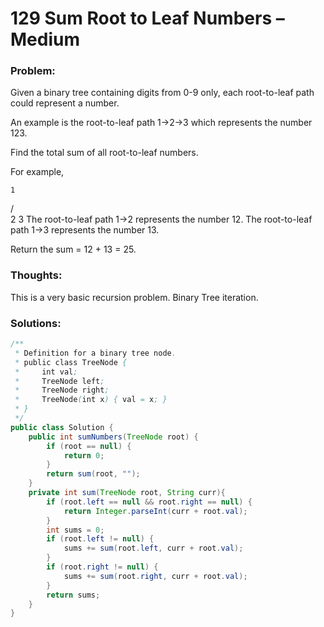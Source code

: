 # 129 Sum Root to Leaf Numbers – Medium


### Problem:



Given a binary tree containing digits from 0-9 only, each root-to-leaf path could represent a number.

An example is the root-to-leaf path 1->2->3 which represents the number 123.

Find the total sum of all root-to-leaf numbers.

For example,

    1
   / \
  2   3
The root-to-leaf path 1->2 represents the number 12.
The root-to-leaf path 1->3 represents the number 13.

Return the sum = 12 + 13 = 25.


### Thoughts:



This is a very basic recursion problem. Binary Tree iteration.


### Solutions:


```java
/**
 * Definition for a binary tree node.
 * public class TreeNode {
 *     int val;
 *     TreeNode left;
 *     TreeNode right;
 *     TreeNode(int x) { val = x; }
 * }
 */
public class Solution {
    public int sumNumbers(TreeNode root) {
        if (root == null) {
            return 0;
        }
        return sum(root, "");
    }
    private int sum(TreeNode root, String curr){
        if (root.left == null && root.right == null) {
            return Integer.parseInt(curr + root.val);
        }
        int sums = 0;
        if (root.left != null) {
            sums += sum(root.left, curr + root.val);
        }
        if (root.right != null) {
            sums += sum(root.right, curr + root.val);
        }
        return sums;
    }
}
```